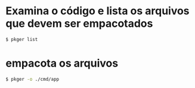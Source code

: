 # Examina o código e lista os arquivos que devem ser empacotados

```sh
$ pkger list
```

# empacota os arquivos
```sh
$ pkger -o ./cmd/app
```
